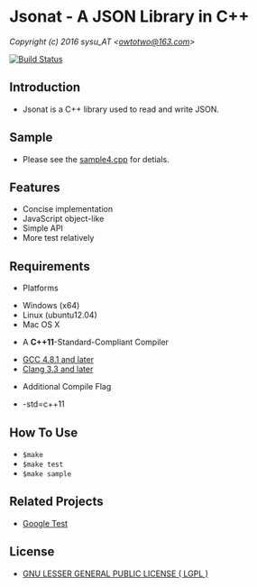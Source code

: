 # Jsonat - A JSON Library in C++ #
*Copyright (c) 2016 sysu_AT &lt;<owtotwo@163.com>&gt;*  

[![Build Status](https://travis-ci.org/owtotwo/jsonat.svg?branch=master)](https://travis-ci.org/owtotwo/jsonat)

## Introduction ##
* Jsonat is a C++ library used to read and write JSON.


## Sample ##
* Please see the [sample4.cpp](sample/sample4.cpp) for detials.


## Features ##
* Concise implementation
* JavaScript object-like 
* Simple API
* More test relatively


## Requirements ##
+ Platforms
 - Windows (x64)
 - Linux (ubuntu12.04)
 - Mac OS X
 
+ A **C++11**-Standard-Compliant Compiler 
 - [GCC 4.8.1 and later](https://gcc.gnu.org/gcc-4.8/cxx0x_status.html)
 - [Clang 3.3 and later](http://clang.llvm.org/cxx_status.html)
 
+ Additional Compile Flag  
 - -std=c++11
 


## How To Use ##
* `$make`  
* `$make test`  
* `$make sample`  


## Related Projects ##
* [Google Test](https://github.com/google/googletest)


## License ##
* [GNU LESSER GENERAL PUBLIC LICENSE ( LGPL )](LICENSE)
